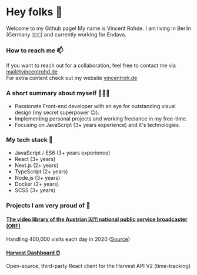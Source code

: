 # Hey folks 👋

Welcome to my Github page! My name is Vincent Rohde. I am living in Berlin (Germany 🇩🇪) and currently working for Endava.

### How to reach me 📫

If you want to reach out for a collaboration, feel free to contact me via [mail@vincentrohd.de](mailto:mail@vincentrohd.de) <br>
For extra content check out my website [vincentroh.de](https://vincentroh.de/)

### A short summary about myself 👨🏻‍💻

- Passionate Front-end developer with an eye for outstanding visual design (my secret superpower 😉). 
- Implementing personal projects and working freelance in my free-time. 
- Focusing on JavaScript (3+ years experience) and it's technologies.

### My tech stack 🧬
- JavaScript / ES6 (3+ years experience) 
- React (3+ years)
- Next.js (2+ years)
- TypeScript (2+ years)
- Node.js (3+ years)
- Docker (2+ years)
- SCSS (3+ years)

### Projects I am very proud of 💖

#### [The video library of the Austrian 🇦🇹 national public service broadcaster (ORF)](https://tvthek.orf.at/)
Handling 400,000 visits each day in 2020 ([Source](https://der.orf.at/unternehmen/aktuell/tvthek-2020-jahresbilanz100.html))

#### [Harvest Dashboard ⏰](https://github.com/vincentrohde/harvest-dashboard)
Open-source, third-party React client for the Harvest API V2 (time-tracking)
